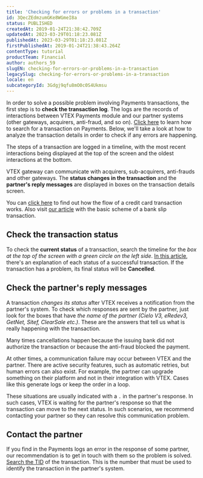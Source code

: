 ```yaml
---
title: 'Checking for errors or problems in a transaction'
id: 3QecZEdmzumGKe8WGmeI8a
status: PUBLISHED
createdAt: 2019-01-24T21:38:42.709Z
updatedAt: 2023-03-29T01:18:23.081Z
publishedAt: 2023-03-29T01:18:23.081Z
firstPublishedAt: 2019-01-24T21:38:43.264Z
contentType: tutorial
productTeam: Financial
author: authors_59
slugEN: checking-for-errors-or-problems-in-a-transaction
legacySlug: checking-for-errors-or-problems-in-a-transaction
locale: en
subcategoryId: 3Gdgj9qfu8mO0c0S4Ukmsu
---
```


In order to solve a possible problem involving Payments transactions, the first step is to __check the transaction log__. The logs are the records of interactions between VTEX Payments module and our partner systems (other gateways, acquirers, anti-fraud, and so on). [Click here](/en/tutorial/how-to-view-the-orders-details/) to learn how to search for a transaction on Payments. Below, we'll take a look at how to analyze the transaction details in order to check if any errors are happening.

The steps of a transaction are logged in a timeline, with the most recent interactions being displayed at the top of the screen and the oldest interactions at the bottom.

VTEX gateway can communicate with acquirers, sub-acquirers, anti-frauds and other gateways. The __status changes in the transaction__ and the __partner's reply messages__ are displayed in boxes on the transaction details screen.

<div class="alert alert-info">
You can <a href="https://help.vtex.com/en/faq/credit-card-basic-payment-flow">click here</a> to find out how the flow of a credit card transaction works. Also visit <a href="https://help.vtex.com/en/faq/registered-ticket-flow">our article</a> with the basic scheme of a bank slip transaction.
</div>

## Check the transaction status

To check the __current status__ of a transaction, search the timeline for the *box at the top of the screen with a green circle on the left side*. [In this article](https://help.vtex.com/en/tutorial/fluxo-da-transacao-no-pagamentos--Er2oWmqPIWWyeIy4IoEoQ?locale=en "In this article"), there's an explanation of each status of a successful transaction. If the transaction has a problem, its final status will be __Cancelled__.

## Check the partner's reply messages

A transaction *changes its status* after VTEX receives a notification from the partner's system. To check which responses are sent by the partner, just look for the boxes that have *the name of the partner (Cielo V3, eRedev3, GetNet, Sitef, ClearSale etc.)*. These are the answers that tell us what is really happening with the transaction.

Many times cancellations happen because the issuing bank did not authorize the transaction or because the anti-fraud blocked the payment.

At other times, a communication failure may occur between VTEX and the partner. There are active security features, such as automatic retries, but human errors can also exist. For example, the partner can upgrade something on their platform and not in their integration with VTEX. Cases like this generate logs or keep the order in a loop.

These situations are usually indicated with a `.` in the partner's response. In such cases, VTEX is waiting for the partner's response so that the transaction can move to the next status. In such scenarios, we recommend contacting your partner so they can resolve this communication problem.

## Contact the partner

If you find in the Payments logs an error in the response of some partner, our recommendation is to get in touch with them so the problem is solved. [Search the TID](/en/faq/how-do-i-find-the-order-nsu-and-tid) of the transaction. This is the number that must be used to identify the transaction in the partner's system.
